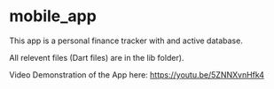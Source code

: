 # mobile_app

This app is a personal finance tracker with and active database.

All relevent files (Dart files) are in the lib folder).

Video Demonstration of the App here:
https://youtu.be/5ZNNXvnHfk4
